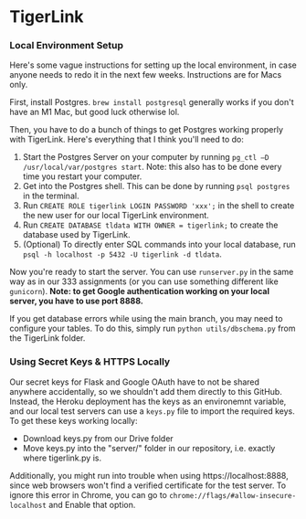 # TigerLink

### Local Environment Setup

Here's some vague instructions for setting up the local environment, in
case anyone needs to redo it in the next few weeks. Instructions are
for Macs only.

First, install Postgres. `brew install postgresql` generally works if
you don't have an M1 Mac, but good luck otherwise lol.

Then, you have to do a bunch of things to get Postgres working properly
with TigerLink. Here's everything that I think you'll need to do:
1. Start the Postgres Server on your computer by running
`pg_ctl –D /usr/local/var/postgres start`. Note: this also has to be done
every time you restart your computer.
2. Get into the Postgres shell. This can be done by running
`psql postgres` in the terminal. 
3. Run `CREATE ROLE tigerlink LOGIN PASSWORD 'xxx';` in the shell to
create the new user for our local TigerLink environment.
4. Run `CREATE DATABASE tldata WITH OWNER = tigerlink;` to create the
database used by TigerLink.
5. (Optional) To directly enter SQL commands into your local database, run
`psql -h localhost -p 5432 -U tigerlink -d tldata`.

Now you're ready to start the server. You can use `runserver.py` in the
same way as in our 333 assignments (or you can use something different
like `gunicorn`). **Note: to get Google authentication working on your
local server, you have to use port 8888.**

If you get database errors while using the main branch, you may need to configure
your tables. To do this, simply run `python utils/dbschema.py` from the TigerLink folder. 

### Using Secret Keys & HTTPS Locally
Our secret keys for Flask and Google OAuth have to not be shared anywhere
accidentally, so we shouldn't add them directly to this GitHub. Instead,
the Heroku deployment has the keys as an environemnt variable, and our
local test servers can use a `keys.py` file to import the required keys.
To get these keys working locally:
* Download keys.py from our Drive folder
* Move keys.py into the "server/" folder in our repository, i.e. exactly
where tigerlink.py is.

Additionally, you might run into trouble when using https://localhost:8888,
since web browsers won't find a verified certificate for the test server.
To ignore this error in Chrome, you can go to 
`chrome://flags/#allow-insecure-localhost` and Enable that option.
